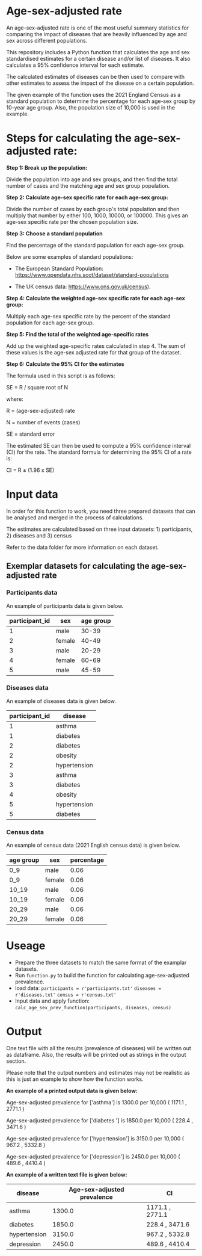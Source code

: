 # Age-sex-adjusted rate
An age-sex-adjusted rate is one of the most useful summary statistics for comparing the impact of diseases that are heavily influenced by age and sex across different populations.

This repository includes a Python function that calculates the age and sex standardised estimates for a certain disease and/or list of diseases. It also calculates a 95% confidence interval for each estimate.

The calculated estimates of diseases can be then used to compare with other estimates to assess the impact of the disease on a certain population.

The given example of the function uses the 2021 England Census as a standard population to determine the percentage for each age-sex group by 10-year age group. Also, the population size of 10,000 is used in the example. 

# Steps for calculating the age-sex-adjusted rate:
**Step 1: Break up the population:**

Divide the population into age and sex groups, and then find the total number of cases and the matching age and sex group population.

**Step 2: Calculate age-sex specific rate for each age-sex group:**

Divide the number of cases by each group's total population and then multiply that number by either 100, 1000, 10000, or 100000. This gives an age-sex specific rate per the chosen population size.

**Step 3: Choose a standard population**

Find the percentage of the standard population for each age-sex group.

Below are some examples of standard populations:

- The European Standard Population: https://www.opendata.nhs.scot/dataset/standard-populations

- The UK census data: https://www.ons.gov.uk/census).

**Step 4: Calculate the weighted age-sex specific rate for each age-sex group:**

Multiply each age-sex specific rate by the percent of the standard population for each age-sex group.

**Step 5: Find the total of the weighted age-specific rates**

Add up the weighted age-specific rates calculated in step 4. The sum of these values is the age-sex adjusted rate for that group of the dataset.

**Step 6: Calculate the 95% CI for the estimates**

The formula used in this script is as follows:

SE = R / square root of N

where:

R = (age-sex-adjusted) rate

N = number of events (cases)

SE = standard error

The estimated SE can then be used to compute a 95% confidence interval (CI) for the rate. The
standard formula for determining the 95% CI of a rate is:

CI = R ± (1.96 x SE)

# Input data
In order for this function to work, you need three prepared datasets that can be analysed and merged in the process of calculations. 

The estimates are calculated based on three input datasets: 1) participants, 2) diseases and 3) census

Refer to the data folder for more information on each dataset.

## Exemplar datasets for calculating the age-sex-adjusted rate

### Participants data
An example of participants data is given below.


| participant_id | sex | age group | 
| ------------- | ------------- | ------------
| 1 | male | 30-39 |
| 2 | female | 40-49 |
| 3 | male | 20-29 |
| 4 | female | 60-69 |
| 5 | male | 45-59 |

### Diseases data
An example of diseases data is given below.


| participant_id | disease |
| ------------- | ------------- |
| 1 | asthma |
| 1 | diabetes |
| 2 | diabetes |
| 2 | obesity |
| 2 | hypertension |
| 3| asthma |
| 3 | diabetes |
| 4 | obesity |
| 5 | hypertension |
| 5 | diabetes |

### Census data
An example of census data (2021 English census data) is given below.

| age group | sex | percentage | 
| ------------- | ------------- | ------------
| 0_9 | male | 0.06
| 0_9	| female | 0.06
| 10_19 | male | 0.06
| 10_19	| female |	0.06
| 20_29 | male |0.06
| 20_29 | female |0.06


# Useage

- Prepare the three datasets to match the same format of the examplar datasets.
- Run `function.py` to build the function for calculating age-sex-adjusted prevalence.
- load data:
`participants = r'participants.txt'`
`diseases = r'diseases.txt'`
`census = r'census.txt'`
- Input data and apply function:
`calc_age_sex_prev_function(participants, diseases, census)`


# Output

One text file with all the results (prevalence of diseases) will be written out as dataframe. Also, the results will be printed out as strings in the output section. 

Please note that the output numbers and estimates may not be realistic as this is just an example to show how the function works.

**An example of a printed output data is given below:**


Age-sex-adjusted prevalence for ['asthma'] is 1300.0 per 10,000 ( 1171.1 , 2771.1 )


Age-sex-adjusted prevalence for ['diabetes '] is 1850.0 per 10,000 ( 228.4 , 3471.6 )


Age-sex-adjusted prevalence for ['hypertension'] is 3150.0 per 10,000 ( 967.2 , 5332.8 )


Age-sex-adjusted prevalence for ['depression'] is 2450.0 per 10,000 ( 489.6 , 4410.4 )


**An example of a written text file is given below:**

| disease | Age-sex-adjusted prevalence | CI | 
| ------------- | ------------- | ------------
| asthma | 1300.0 | 1171.1 , 2771.1 
| diabetes	| 1850.0 | 228.4 , 3471.6 
| hypertension | 3150.0 | 967.2 , 5332.8
| depression	| 2450.0 | 489.6 , 4410.4


